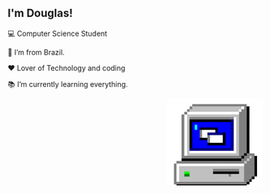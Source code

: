 ## I'm Douglas!

 

:computer: Computer Science Student

:house_with_garden: I’m from Brazil.

:heart: Lover of Technology and coding

:books: I’m currently learning everything.

<img align="right" alt="PC GIF" src="https://github.com/TheDudeThatCode/TheDudeThatCode/blob/master/Assets/PC.gif" width="190" />

<!--
<img align="right" alt="PC GIF" src="https://github.com/TheDudeThatCode/TheDudeThatCode/blob/master/Assets/PC.gif" width="190" />
-->
